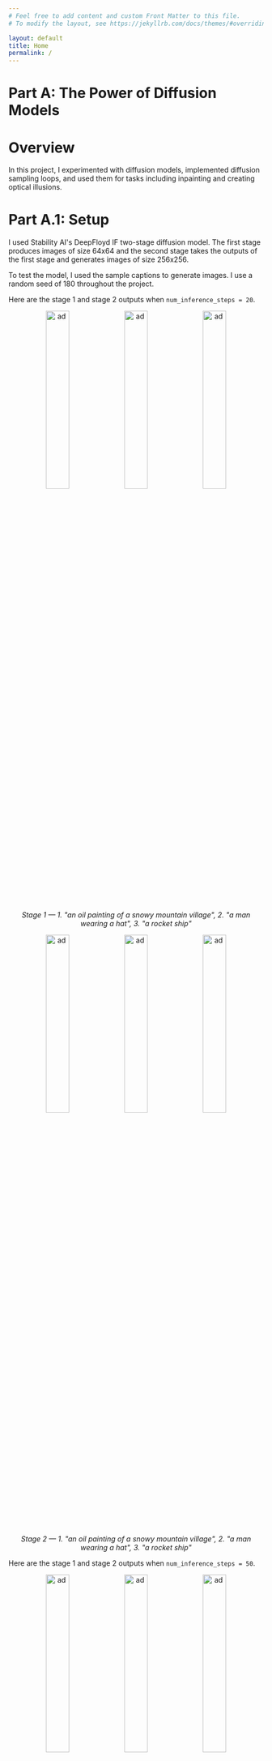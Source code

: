 ```yaml
---
# Feel free to add content and custom Front Matter to this file.
# To modify the layout, see https://jekyllrb.com/docs/themes/#overriding-theme-defaults

layout: default
title: Home
permalink: /
---
```


<style>
        .grid-container {
            display: grid;
            grid-template-columns: repeat(3, 1fr);
            gap: 20px;
            text-align: center;
        }
        .grid-item {
            display: flex;
            flex-direction: column;
            align-items: center;
        }
        .grid-item img {
            width: 100%;
            height: auto;
        }
        .grid-item p {
            font-style: italic;
        }
</style>

<!-- MathJax -->
<script id="MathJax-script" async src="https://cdn.jsdelivr.net/npm/mathjax@3/es5/tex-mml-chtml.js"></script>

# **Part A: The Power of Diffusion Models**

# Overview

In this project, I experimented with diffusion models, implemented diffusion sampling loops, and used them for tasks including inpainting and creating optical illusions.

# Part A.1: Setup

I used Stability AI's DeepFloyd IF two-stage diffusion model. The first stage produces images of size 64x64 and the second stage takes the outputs of the first stage and generates images of size 256x256.

To test the model, I used the sample captions to generate images. I use a random seed of 180 throughout the project.

Here are the stage 1 and stage 2 outputs when `num_inference_steps = 20`.

<p align="center">
    <img src="./img/Unknown.png" alt="ad" width="30%"/>
    <img src="./img/Unknown-1.png" alt="ad" width="30%"/>
    <img src="./img/Unknown-2.png" alt="ad" width="30%"/>
    <p style="text-align: center;"><i>Stage 1 — 1. "an oil painting of a snowy mountain village", 2. "a man wearing a hat", 3. "a rocket ship"</i></p>
</p>

<p align="center">
    <img src="./img/Unknown-3.png" alt="ad" width="30%"/>
    <img src="./img/Unknown-4.png" alt="ad" width="30%"/>
    <img src="./img/Unknown-5.png" alt="ad" width="30%"/>
    <p style="text-align: center;"><i>Stage 2 — 1. "an oil painting of a snowy mountain village", 2. "a man wearing a hat", 3. "a rocket ship"</i></p>
</p>

Here are the stage 1 and stage 2 outputs when `num_inference_steps = 50`.

<p align="center">
    <img src="./img/Unknown-6.png" alt="ad" width="30%"/>
    <img src="./img/Unknown-7.png" alt="ad" width="30%"/>
    <img src="./img/Unknown-8.png" alt="ad" width="30%"/>
    <p style="text-align: center;"><i>Stage 1 — 1. "an oil painting of a snowy mountain village", 2. "a man wearing a hat", 3. "a rocket ship"</i></p>
</p>

<p align="center">
    <img src="./img/Unknown-9.png" alt="ad" width="30%"/>
    <img src="./img/Unknown-10.png" alt="ad" width="30%"/>
    <img src="./img/Unknown-11.png" alt="ad" width="30%"/>
    <p style="text-align: center;"><i>Stage 2 — 1. "an oil painting of a snowy mountain village", 2. "a man wearing a hat", 3. "a rocket ship"</i></p>
</p>

# Part A.2: Sampling Loops

# Part A.2.1: Implementing the Forward Process

I use sampling loops to generate images from the diffusion model through an iterative denoising process: starting form pure noise at timestep T (sample from a Gaussian distribution), we can predict and remove part of the noise, repeating this process until we arrive at a clean image. DeepFloyd models do this over 1000 timesteps.

The forward process adds noise to a clean image from a Gaussian distribution with a specific mean and variance at each timestep.

`alphas_cumprod` is the hyperparameter denotes the noise level, where smaller t values correspond to cleaner images.

The function forward(im, t) produces a noised image at step t.

<p align="center">
    <img src="./img/Unknown-12.png" alt="ad" width="22%"/>
    <img src="./img/Unknown-13.png" alt="ad" width="22%"/>
    <img src="./img/Unknown-14.png" alt="ad" width="22%"/>
    <img src="./img/Unknown-15.png" alt="ad" width="22%"/>
    <p style="text-align: center;"><i>Four views of the Campanile: no noise, noisy at t=250, noisy at t=500, noisy at t=750.</i></p>
</p>

## Part A.2.2: Classical Denoising

I use Gaussian blur filtering to denoise the noised images.

<p align="center">
    <img src="./img/Unknown-13.png" alt="ad" width="30%"/>
    <img src="./img/Unknown-14.png" alt="ad" width="30%"/>
    <img src="./img/Unknown-15.png" alt="ad" width="30%"/>
    <p style="text-align: center;"><i> Noisy at t=250, noisy at t=500, noisy at t=750.</i></p>
</p>

<p align="center">
    <img src="./img/Unknown-16.png" alt="ad" width="30%"/>
    <img src="./img/Unknown-17.png" alt="ad" width="30%"/>
    <img src="./img/Unknown-18.png" alt="ad" width="30%"/>
    <p style="text-align: center;"><i> Gaussian blur denoising at t=250, denoising at t=500, denoising at t=750.</i></p>
</p>

## Part A.2.3: One-Step Denoising

For one-step denoising, I used the UNet to denoise the image by estimating the noise. First, I estimated the noise in the new noisy image, by passing it through `stage_1.unet`, which I removed from the noisy image to estimate the original one.

<p align="center">
    <img src="./img/Unknown-13.png" alt="ad" width="30%"/>
    <img src="./img/Unknown-14.png" alt="ad" width="30%"/>
    <img src="./img/Unknown-15.png" alt="ad" width="30%"/>
    <p style="text-align: center;"><i> Noisy at t=250, noisy at t=500, noisy at t=750.</i></p>
</p>

<p align="center">
    <img src="./img/Unknown-19.png" alt="ad" width="30%"/>
    <img src="./img/Unknown-20.png" alt="ad" width="30%"/>
    <img src="./img/Unknown-21.png" alt="ad" width="30%"/>
    <p style="text-align: center;"><i> One-step denoising at t=250, denoising at t=500, denoising at t=750.</i></p>
</p>

## Part A.2.4: Iterative Denoising

Diffusion models perform better when iteratively denoising images — that's how they were designed! Even though I want to iteratively denoise my noisy images across 1000 timesteps, I skip steps to speed things up, using `strided_timesteps` to iteratively take small strided timesteps in order to produce a clean image.

<p align="center">
    <img src="./img/Unknown-22.png" alt="ad" width="15%"/>
    <img src="./img/Unknown-23.png" alt="ad" width="15%"/>
    <img src="./img/Unknown-24.png" alt="ad" width="15%"/>
    <img src="./img/Unknown-25.png" alt="ad" width="15%"/>
    <img src="./img/Unknown-26.png" alt="ad" width="15%"/>
    <img src="./img/Unknown-27.png" alt="ad" width="15%"/>
    <p style="text-align: center;"><i> Iteratively denoising: iteration 10, t=690; iteration 15, t=540; iteration 20, t=390; iteration 25, t=240; iteration 30, t=90; fully denoised.</i></p>
</p>

<p align="center">
    <img src="./img/Unknown-12.png" alt="ad" width="22%"/>
    <img src="./img/Unknown-27.png" alt="ad" width="22%"/>
    <img src="./img/Unknown-28.png" alt="ad" width="22%"/>
    <img src="./img/Unknown-29.png" alt="ad" width="22%"/>
    <p style="text-align: center;"><i> Original image, iteratively denoised, one-step denoised, and Gaussian blur denoised images. </i></p>
</p>

Iterative denoising clearly performs better than the other methods!


## Part A.2.5: Diffusion Model Sampling

Using the `iterative_denoise` function I implemented, I can also generate images from scratch! I do this by setting `i_start = 0` and passing in random noise (drawn from a Gaussian distribution) — essentially denoising pure noise. This method and the prompt "a high quality photo" yields these sampled images:

<p align="center">
    <img src="./img/Unknown-43.png" alt="ad" width="18%"/>
    <img src="./img/Unknown-44.png" alt="ad" width="18%"/>
    <img src="./img/Unknown-32.png" alt="ad" width="18%"/>
    <img src="./img/Unknown-33.png" alt="ad" width="18%"/>
    <img src="./img/Unknown-34.png" alt="ad" width="18%"/>
    <p style="text-align: center;"><i> Images generated from pure noise. </i></p>
</p>

Here's an example of the denoising process, visualized with intermediate images:
<p align="center">
    <img src="./img/Unknown-35.png" alt="ad" width="11%"/>
    <img src="./img/Unknown-36.png" alt="ad" width="11%"/>
    <img src="./img/Unknown-37.png" alt="ad" width="11%"/>
    <img src="./img/Unknown-38.png" alt="ad" width="11%"/>
    <img src="./img/Unknown-39.png" alt="ad" width="11%"/>
    <img src="./img/Unknown-40.png" alt="ad" width="11%"/>
    <img src="./img/Unknown-41.png" alt="ad" width="11%"/>
    <img src="./img/Unknown-42.png" alt="ad" width="11%"/>
    <p style="text-align: center;"><i> Iteratively denoising: iteration 0, t=990; iteration 5, t=840; iteration 10, t=690; iteration 15, t=540; iteration 20, t=390; iteration 25, 5=240; iteration 30, t=90; denoised image.</i></p>
</p>

## Part A.2.6: Classifier-Free Guidance

Classifier-Free Guidance (CFG) is a technique that allows us to greatly improve image quality, at the expense of image diversity. In CFG, we compute a conditional and unconditional noise estimate, which we then use to calculate a noise estimate such that:

`noise estimate = unconditional estimate + gamma * (conditional noise estimate - unconditional noise estimate)`

To obtain the unconditional noise estimate, we use an empty prompt embedding. For the conditional noise estimate, we use the embedding for "a high quality photo". The gamma parameter controls the strength of CFG such that a gamma of 0 results in the unconditional noise estimate and a gamma of 1 we get the conditional noise estimate. By setting gamma = 7 (or any gamma such that gamma > 1) we produce much higher quality images. 

Five images produced with `iterative_denoise_cfg` following this process are shown below:

<p align="center">
    <img src="./img/Unknown-45.png" alt="ad" width="18%"/>
    <img src="./img/Unknown-46.png" alt="ad" width="18%"/>
    <img src="./img/Unknown-47.png" alt="ad" width="18%"/>
    <img src="./img/Unknown-48.png" alt="ad" width="18%"/>
    <img src="./img/Unknown-49.png" alt="ad" width="18%"/>
    <p style="text-align: center;"><i> Images generated from pure noise (with CFG). </i></p>
</p>

Here's an example of the denoising process, visualized with intermediate images:
<p align="center">
    <img src="./img/Unknown-50.png" alt="ad" width="11%"/>
    <img src="./img/Unknown-51.png" alt="ad" width="11%"/>
    <img src="./img/Unknown-52.png" alt="ad" width="11%"/>
    <img src="./img/Unknown-53.png" alt="ad" width="11%"/>
    <img src="./img/Unknown-54.png" alt="ad" width="11%"/>
    <img src="./img/Unknown-55.png" alt="ad" width="11%"/>
    <img src="./img/Unknown-56.png" alt="ad" width="11%"/>
    <img src="./img/Unknown-57.png" alt="ad" width="11%"/>
    <p style="text-align: center;"><i> Iteratively denoising: iteration 0, t=990; iteration 5, t=840; iteration 10, t=690; iteration 15, t=540; iteration 20, t=390; iteration 25, 5=240; iteration 30, t=90; denoised image.</i></p>
</p>

## Part A.2.7: Image to Image Translation

In image-to-image translation, we take an original image, noise it by a bit, and then force it back onto the image manifold without any conditioning. By following the SDEdit algorithm, we are able to get an image that's similar to the original one.

Procedurally, I run the forward process to get a noisy image, then I run `iterative_denoise_cfg` with different starting indices to create a series of "edits" to the image. The closer the starting index is to 0, the bigger the edit compared to the original image.

Here's the Campanile:
<p align="center">
    <img src="./img/Unknown-58.png" alt="ad" width="13%"/>
    <img src="./img/Unknown-59.png" alt="ad" width="13%"/>
    <img src="./img/Unknown-60.png" alt="ad" width="13%"/>
    <img src="./img/Unknown-61.png" alt="ad" width="13%"/>
    <img src="./img/Unknown-62.png" alt="ad" width="13%"/>
    <img src="./img/Unknown-63.png" alt="ad" width="13%"/>
    <img src="./img/Unknown-64.png" alt="ad" width="13%"/>
    <p style="text-align: center;"><i> SDEdit with i_start=1, i_start=3, i_start=5, i_start=7, i_start=10, i_start=20, original image.</i></p>
</p>

Here's a picture of my friend's cat, Pocky:
<p align="center">
    <img src="./img/Unknown-65.png" alt="ad" width="13%"/>
    <img src="./img/Unknown-66.png" alt="ad" width="13%"/>
    <img src="./img/Unknown-67.png" alt="ad" width="13%"/>
    <img src="./img/Unknown-68.png" alt="ad" width="13%"/>
    <img src="./img/Unknown-69.png" alt="ad" width="13%"/>
    <img src="./img/Unknown-70.png" alt="ad" width="13%"/>
    <img src="./img/Unknown-71.png" alt="ad" width="13%"/>
    <p style="text-align: center;"><i> SDEdit with i_start=1, i_start=3, i_start=5, i_start=7, i_start=10, i_start=20, original image.</i></p>
</p>

I guess Pocky is a dog-like cat?

Here's a picture of my other friend's two kittens:
<p align="center">
    <img src="./img/Unknown-72.png" alt="ad" width="13%"/>
    <img src="./img/Unknown-73.png" alt="ad" width="13%"/>
    <img src="./img/Unknown-74.png" alt="ad" width="13%"/>
    <img src="./img/Unknown-75.png" alt="ad" width="13%"/>
    <img src="./img/Unknown-76.png" alt="ad" width="13%"/>
    <img src="./img/Unknown-77.png" alt="ad" width="13%"/>
    <img src="./img/Unknown-78.png" alt="ad" width="13%"/>
    <p style="text-align: center;"><i> SDEdit with i_start=1, i_start=3, i_start=5, i_start=7, i_start=10, i_start=20, original image.</i></p>
</p>

## Part A.2.8: Editing Hand-Drawn and Web Images

Here's the sequence for an image from the web (a painting of the signing of the Constitution from Wikipedia): 
<p align="center">
    <img src="./img/Unknown-79.png" alt="ad" width="13%"/>
    <img src="./img/Unknown-80.png" alt="ad" width="13%"/>
    <img src="./img/Unknown-81.png" alt="ad" width="13%"/>
    <img src="./img/Unknown-82.png" alt="ad" width="13%"/>
    <img src="./img/Unknown-83.png" alt="ad" width="13%"/>
    <img src="./img/Unknown-84.png" alt="ad" width="13%"/>
    <img src="./img/Unknown-85.png" alt="ad" width="13%"/>
    <p style="text-align: center;"><i> SDEdit with i_start=1, i_start=3, i_start=5, i_start=7, i_start=10, i_start=20, original image.</i></p>
</p>

I drew a chicken:
<p align="center">
    <img src="./img/Unknown-86.png" alt="ad" width="13%"/>
    <img src="./img/Unknown-87.png" alt="ad" width="13%"/>
    <img src="./img/Unknown-88.png" alt="ad" width="13%"/>
    <img src="./img/Unknown-89.png" alt="ad" width="13%"/>
    <img src="./img/Unknown-90.png" alt="ad" width="13%"/>
    <img src="./img/Unknown-91.png" alt="ad" width="13%"/>
    <img src="./img/Unknown-92.png" alt="ad" width="13%"/>
    <p style="text-align: center;"><i> SDEdit with i_start=1, i_start=3, i_start=5, i_start=7, i_start=10, i_start=20, original image.</i></p>
</p>

I drew an imposter:
<p align="center">
    <img src="./img/Unknown-93.png" alt="ad" width="13%"/>
    <img src="./img/Unknown-94.png" alt="ad" width="13%"/>
    <img src="./img/Unknown-95.png" alt="ad" width="13%"/>
    <img src="./img/Unknown-96.png" alt="ad" width="13%"/>
    <img src="./img/Unknown-97.png" alt="ad" width="13%"/>
    <img src="./img/Unknown-98.png" alt="ad" width="13%"/>
    <img src="./img/Unknown-99.png" alt="ad" width="13%"/>
    <p style="text-align: center;"><i> SDEdit with i_start=1, i_start=3, i_start=5, i_start=7, i_start=10, i_start=20, original image.</i></p>
</p>

## Part A.2.9: Inpainting

By applying a mask such that we leave everything inside the edit mask alone but replace everything outside the edit mask with our original image (and with the correct amount of noise added for the timestep we're on), we can create a new image that has new content in the appropriately masked area. We're basically forcing the model to fill in the gaps — gaps that we create!

Campanile to lighthouse:
<p align="center">
    <img src="./img/Unknown-100.png" alt="ad" width="22%"/>
    <img src="./img/Unknown-101.png" alt="ad" width="22%"/>
    <img src="./img/Unknown-102.png" alt="ad" width="22%"/>
    <img src="./img/Unknown-103.png" alt="ad" width="22%"/>
    <p style="text-align: center;"><i> Original image, mask, to replace, and inpainted image. </i></p>
</p>

Cat rhinoplasty:
<p align="center">
    <img src="./img/Unknown-104.png" alt="ad" width="22%"/>
    <img src="./img/Unknown-105.png" alt="ad" width="22%"/>
    <img src="./img/Unknown-106.png" alt="ad" width="22%"/>
    <img src="./img/Unknown-107.png" alt="ad" width="22%"/>
    <p style="text-align: center;"><i> Original image, mask, to replace, and inpainted image. </i></p>
</p>

Kitten head accessories:
<p align="center">
    <img src="./img/Unknown-108.png" alt="ad" width="22%"/>
    <img src="./img/Unknown-109.png" alt="ad" width="22%"/>
    <img src="./img/Unknown-110.png" alt="ad" width="22%"/>
    <img src="./img/Unknown-111.png" alt="ad" width="22%"/>
    <p style="text-align: center;"><i> Original image, mask, to replace, and inpainted image. </i></p>
</p>

## Part A.2.10: Text-Conditional Image-to-Image Translation

Now, we add control using language by changing the prompt!

Campanile with the prompt "a rocket ship":
<p align="center">
    <img src="./img/Unknown-112.png" alt="ad" width="13%"/>
    <img src="./img/Unknown-113.png" alt="ad" width="13%"/>
    <img src="./img/Unknown-114.png" alt="ad" width="13%"/>
    <img src="./img/Unknown-115.png" alt="ad" width="13%"/>
    <img src="./img/Unknown-116.png" alt="ad" width="13%"/>
    <img src="./img/Unknown-117.png" alt="ad" width="13%"/>
    <img src="./img/Unknown-118.png" alt="ad" width="13%"/>
    <p style="text-align: center;"><i> SDEdit with i_start=1, i_start=3, i_start=5, i_start=7, i_start=10, i_start=20, original image.</i></p>
</p>

Pocky (a cat) with the prompt "a photo of a dog":
<p align="center">
    <img src="./img/Unknown-119.png" alt="ad" width="13%"/>
    <img src="./img/Unknown-120.png" alt="ad" width="13%"/>
    <img src="./img/Unknown-121.png" alt="ad" width="13%"/>
    <img src="./img/Unknown-122.png" alt="ad" width="13%"/>
    <img src="./img/Unknown-123.png" alt="ad" width="13%"/>
    <img src="./img/Unknown-124.png" alt="ad" width="13%"/>
    <img src="./img/Unknown-125.png" alt="ad" width="13%"/>
    <p style="text-align: center;"><i> SDEdit with i_start=1, i_start=3, i_start=5, i_start=7, i_start=10, i_start=20, original image.</i></p>
</p>

A smiling emoji with the prompt "a photo of a hipster barista":
<p align="center">
    <img src="./img/Unknown-126.png" alt="ad" width="13%"/>
    <img src="./img/Unknown-127.png" alt="ad" width="13%"/>
    <img src="./img/Unknown-128.png" alt="ad" width="13%"/>
    <img src="./img/Unknown-129.png" alt="ad" width="13%"/>
    <img src="./img/Unknown-130.png" alt="ad" width="13%"/>
    <img src="./img/Unknown-131.png" alt="ad" width="13%"/>
    <img src="./img/Unknown-132.png" alt="ad" width="13%"/>
    <p style="text-align: center;"><i> SDEdit with i_start=1, i_start=3, i_start=5, i_start=7, i_start=10, i_start=20, original image.</i></p>
</p>

## Part A.2.11: Visual Anagrams

In this part, I create images that look different when flipped upside down! I do this by denoising an image normally with one prompt to obtain some noise estimate, and then I denoise a flipped image with a different prompt to obtain a different noise estimate. For the iterative denoising process, the final noise estimate is just the average of these two.

"an oil painting of people around a campfire" and "an oil painting of an old man"
<p align="center">
    <img src="./img/Unknown-133.png" alt="ad" width="45%"/>
    <img src="./img/Unknown-134.png" alt="ad" width="45%"/>
    <p style="text-align: center;"><i>Campfire or old man?</i></p>
</p>

"an oil painting of a snowy mountain village" and "a photo of a dog"
<p align="center">
    <img src="./img/Unknown-135.png" alt="ad" width="45%"/>
    <img src="./img/Unknown-136.png" alt="ad" width="45%"/>
    <p style="text-align: center;"><i>Snowy village or dog?</i></p>
</p>

"a photo of a hipster barista" and "a lithograph of a skull"
<p align="center">
    <img src="./img/Unknown-137.png" alt="ad" width="45%"/>
    <img src="./img/Unknown-138.png" alt="ad" width="45%"/>
    <p style="text-align: center;"><i>Barista or skull?</i></p>
</p>

## Part A.2.12: Hybrid Images
For this part, I create hybrid images. First, I apply UNet to the image with two different text prompts. Then, I take the low pass of the noise estimate for the first and the high pass of the noise estimate for the second to create the new noise estimate, resulting in an image that looks like the low-passed prompt when up close and the high-passed prompt when far away — just like in Project 2!

<p align="center">
    <img src="./img/Unknown-139.png" alt="ad" width="45%"/>
    <p style="text-align: center;"><i>A skull when close and waterfalls when far.</i></p>
</p>

<p align="center">
    <img src="./img/Unknown-140.png" alt="ad" width="45%"/>
    <p style="text-align: center;"><i>A rocket ship when close and a pencil when far.</i></p>
</p>

<p align="center">
    <img src="./img/Unknown-141.png" alt="ad" width="45%"/>
    <p style="text-align: center;"><i>A hipster barista when close and an old man when far.</i></p>
</p>

# **Part B: Training a Diffusion Model**

# Overview

In this project, I trained my own diffusion model on MNIST!

# Part B.1: Training a Single-Step Denoising UNet

First, we build a one-step denoiser that's optimized over an L2 loss. This model maps noisy images to clean ones. Our denoiser is implemented as a [UNet](https://arxiv.org/abs/1505.04597), consisting of a few downsampling and upsampling blocks with skip connections.

## Part B.1.1: Implementing the UNet

I followed the following model architecture and operation block diagrams to implement the `UnconditionalUNet` class and the simple and composed operations:

<p align="center">
    <img src="./img/unconditional_arch.png" alt="ad" width="85%"/>
</p>
<p align="center">
    <img src="./img/atomic_ops_new.png" alt="ad" width="85%"/>
</p>

## Part B.1.2: Using the UNet to Train a Denoiser

To train the denoiser, we need pairs of (noisy, clean) MNIST images. I generate noisy images by adding noise sampled from a Gaussian distribution, scaled by some sigma. Here is a visualization of the noising process as we vary sigma, using a sample taken from the MNIST training set:

<p align="center">
    <img src="./img/Unknown-142.png" alt="ad" width="85%"/>
</p>

Clearly, the larger the sigma, the noisier the image.

I then train a model to denoise noisy images (training data consists of noised data with sigma = 0.5). I use `batch_size = 256`, `num_epochs = 5`, `learning_rate = 1e-4`, Adam optimizer, and `hidden_dims = 128`.

Our training loss curve is fairly standard: 
<p align="center">
    <img src="./img/Unknown-143.png" alt="ad" width="85%"/>
</p>

Let's take a look at our results after the first epoch of training:
<p align="center">
    <img src="./img/Unknown-144.png" alt="ad" width="85%"/>
</p>

Now for the results after the fifth epoch of training:
<p align="center">
    <img src="./img/Unknown-145.png" alt="ad" width="85%"/>
</p>

Our model seems to denoise noisy images better after being trained for 5 epochs compared to being trained for just 1 epoch. We see fewer artifacts around the number and in the background (look at the 1 and the 7) — as we'd expect after training for longer!

## Part B.1.3: Out-of-Distribution Testing

Our denoiser was trained on MNIST digits noised with `sigma = 0.5`. How does it perform on MNIST digits noised with a different value of sigma — values outside of the distribution of its training set?

<p align="center">
    <img src="./img/Unknown-146.png" alt="ad" width="85%"/>
</p>

As sigma increases past 0.5, we see the model's denoising performance is degraded, and the outputted image becomes more and more distorted. However, our model performs pretty well for a wide range of sigmas despite only being trained on images noised with sigma = 0.5, and the overall shape is clear in all outputs!

# Part B.2: Training a Diffusion Model

Now, I implement a diffusion model as a UNet to iteratively denoise images. Unlike our previous model where we predicted the clean image, this model predicts the added noise. For optimal performance, we should condition the UNet on the current timestep since the variance of the noisy image varies depends on the timestep. Part of my model implementation and many of the equations I follow come from [Denoising Diffusion Probabilistic Models](https://arxiv.org/abs/2006.11239) (DDPM).

## Part B.2.1: Adding Time Conditioning to UNet

To add the iterative element into our model, we inject a scalar timestep into our model using FCBlocks that are added after the Unflatten and the first UpBlock. The ConditionalUNet block diagram is:

<p align="center">
    <img src="./img/conditional_arch.png" alt="ad" width="85%"/>
</p>

Note that our timesteps are normalized to fall between 0 and 1 to minimize the effect of its magnitude and to allow for many timesteps.

## Part B.2.2: Training the UNet

To train the diffusion model, I pick a random image from the training set, a random timestep, and train the denoiser to predict the noise in the noisy image at the timestep. This is repeated for different images and values until the model converges.

Our training loss curve is indicative of a good training run: 
<p align="center">
    <img src="./img/Unknown-147.png" alt="ad" width="85%"/>
</p>

## Part B.2.3: Sampling from the UNet

To visualize model performance at different stages of training, I sample results for the time-conditioned UNet for 1, 5, and 20 epochs of training.

<p align="center">
    <img src="./img/Unknown-148.png" alt="ad" width="85%"/>
    <p style="text-align: center;"><i>Results after 1 epoch of training.</i></p>
</p>

<p align="center">
    <img src="./img/Unknown-149.png" alt="ad" width="85%"/>
    <p style="text-align: center;"><i>Results after 5 epochs of training.</i></p>
</p>

<p align="center">
    <img src="./img/Unknown-150.png" alt="ad" width="85%"/>
    <p style="text-align: center;"><i>Results after 20 epochs of training.</i></p>
</p>

Note that the results from the 20 epoch model seem more number-like than the results from earlier ones!

## Part B.2.4: Adding Class Conditioning

To make the results better and give us more control for image generation, we can condition our UNet on the class of the digit 0-9. Because we still want our UNet to work without it being conditioned on the class, we implement dropout where 10% of the time we drop the one-hot encoded class-conditioning vector by setting it to 0. The implementation is very similar to the time-conditioned UNet, with minor changes in the architecture (two more FCBlocks that take in the class-conditioning vector) and adding class-conditioning vector processing into the training loop.

Our resulting training loss curve is:
<p align="center">
    <img src="./img/Unknown-151.png" alt="ad" width="85%"/>
</p>

## Part B.2.5: Sampling from the Class-Conditioned UNet

To sample, I follow the same algorithm as sampling from the time-conditioned UNet, with changes to include class labels and also using classifier-free guidance to improve results. For my sampling implementation, I use gamma = 5.

I generate four instances of each digit while sampling results for the class-conditioned UNet after 5 and 20 epochs of training.

<p align="center">
    <img src="./img/Unknown-152.png" alt="ad" width="85%"/>
    <p style="text-align: center;"><i>Results after 5 epochs of training.</i></p>
</p>

<p align="center">
    <img src="./img/Unknown-153.png" alt="ad" width="85%"/>
    <p style="text-align: center;"><i>Results after 20 epochs of training.</i></p>
</p>

Note that the results from the 20 epoch model seem more number-like, are cleaner, and have less artifacts/distracting features than the results from the 5 epoch model!

## Reflection

This was definitely a tough project, but I enjoyed the practice of implementing models and algorithms from papers, from scratch. I was particularly surprised by how diffusion models are able to produce realistic outputs even if we sample nothing but pure noise! This project has definitely made me more curious about other generative methods, and how to implement/use those.